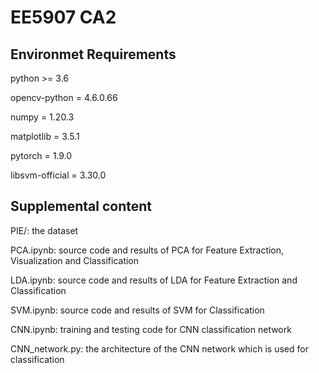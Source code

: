 # EE5907 CA2

## Environmet Requirements
python >= 3.6

opencv-python = 4.6.0.66 

numpy =  1.20.3

matplotlib = 3.5.1

pytorch = 1.9.0

libsvm-official = 3.30.0
## Supplemental content
PIE/: the dataset

PCA.ipynb: source code and results of PCA for Feature Extraction, Visualization and Classification

LDA.ipynb: source code and results of LDA for Feature Extraction and Classification

SVM.ipynb: source code and results of SVM for Classification

CNN.ipynb: training and testing code for CNN classification network

CNN_network.py: the architecture of the CNN network which is used for classification
